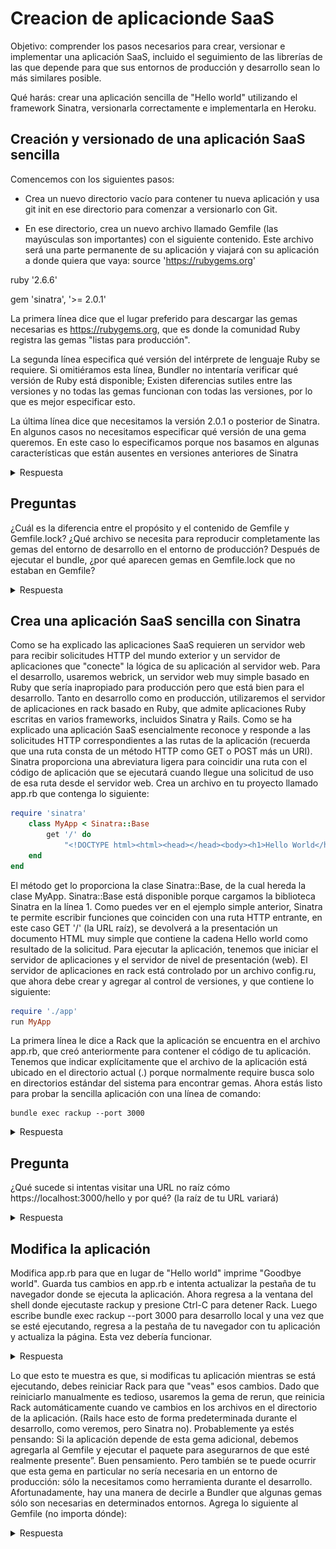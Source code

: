 # Creacion de aplicacionde SaaS
Objetivo: comprender los pasos necesarios para crear, versionar e implementar una aplicación SaaS, incluido el seguimiento de las librerías de las que depende para que sus entornos de producción y desarrollo sean lo más similares posible.

Qué harás: crear una aplicación sencilla de "Hello world" utilizando el framework Sinatra, versionarla correctamente e implementarla en Heroku.

## Creación y versionado de una aplicación SaaS sencilla

Comencemos con los siguientes pasos:

- Crea un nuevo directorio vacío para contener tu nueva aplicación y usa git init en ese directorio para comenzar a versionarlo con Git.

- En ese directorio, crea un nuevo archivo llamado Gemfile (las mayúsculas son importantes) con el siguiente contenido. Este archivo será una parte permanente de su aplicación y viajará con su aplicación a donde quiera que vaya: source 'https://rubygems.org'

ruby '2.6.6'

gem 'sinatra', '>= 2.0.1'

La primera línea dice que el lugar preferido para descargar las gemas necesarias es https://rubygems.org, que es donde la comunidad Ruby registra las gemas "listas para producción".

La segunda línea especifica qué versión del intérprete de lenguaje Ruby se requiere. Si omitiéramos esta línea, Bundler no intentaría verificar qué versión de Ruby está disponible; Existen diferencias sutiles entre las versiones y no todas las gemas funcionan con todas las versiones, por lo que es mejor especificar esto.

La última línea dice que necesitamos la versión 2.0.1 o posterior de Sinatra. En algunos casos no necesitamos especificar qué versión de una gema queremos. En este caso lo especificamos porque nos basamos en algunas características que están ausentes en versiones anteriores de Sinatra

<details><summary>Respuesta</summary>
<p><blockquote>
Crearemos un directorio llamado produccion y dentro de este directorio crearemos un archivo llamado Gemfile con el siguiente contenido:

```ruby

source 'https://rubygems.org'

ruby '2.6.6'

gem 'sinatra', '>= 2.0.1'
```	
Este archivo reconocera las versiones de las gemas (bibliotecas) que utilizaremos en nuestra aplicacion.
ahora para la instalacion ejecutaremos el comando `bundle install`

Al ejecutar este comando nos instala las gemas que necesitamos para nuestra aplicacion.

![Alt text](image.png)

Para tener un sistema de versiones de nuestra aplicacion usaremos git , como ya tenemos el gemfile configurado ,controlaremos las 
versiones con git 

![Alt text](image-1.png)

</p></blockquote>
</details>


## Preguntas 
¿Cuál es la diferencia entre el propósito y el contenido de Gemfile y Gemfile.lock? ¿Qué archivo se necesita para reproducir completamente las gemas del entorno de desarrollo en el entorno de producción?
Después de ejecutar el bundle, ¿por qué aparecen gemas en Gemfile.lock que no estaban en Gemfile?

<details><summary>Respuesta</summary>
<p><blockquote>
El archivo Gemfile que creamos es donde tendremos todas las gemas que necesitamos para la aplicacion ,mientras que Gemfile.lock guarda las versiones de estas y tambien las versiones de otras dependencias que necesitan las gemas que tenemos en Gemfile.
Por lo que asi tendriamos nuestros archivos :       


# Gemfile:

![Alt text](image-3.png)
# Gemfile.lock:
![Alt text](image-2.png)


Al ejecutar el comando , Bundle busca informacion de las gemas que se encuantran en el archivo Gemfile , por ejemplo sinatra , al instalar sinatra , bundle ve que esta dependencia requiere de otras por las que de manera recursiva instala todas las dependencias necesarias .

</p></blockquote>
</details>

## Crea una aplicación SaaS sencilla con Sinatra
Como se ha explicado las aplicaciones SaaS requieren un servidor web para recibir solicitudes HTTP del mundo exterior y un servidor de aplicaciones que "conecte" la lógica de su aplicación al servidor web. Para el desarrollo, usaremos webrick, un servidor web muy simple basado en Ruby que sería inapropiado para producción pero que está bien para el desarrollo. Tanto en desarrollo como en producción, utilizaremos el servidor de aplicaciones en rack basado en Ruby, que admite aplicaciones Ruby escritas en varios frameworks, incluidos Sinatra y Rails.
Como se ha explicado una aplicación SaaS esencialmente reconoce y responde a las solicitudes HTTP correspondientes a las rutas de la aplicación (recuerda que una ruta consta de un método HTTP como GET o POST más un URI). Sinatra proporciona una abreviatura ligera para coincidir una ruta con el código de aplicación que se ejecutará cuando llegue una solicitud de uso de esa ruta desde el servidor web.
Crea un archivo en tu proyecto llamado app.rb que contenga lo siguiente:
```ruby	
require 'sinatra' 
    class MyApp < Sinatra::Base 
        get '/' do 
            "<!DOCTYPE html><html><head></head><body><h1>Hello World</h1></body></html>" 
    end 
end
```
El método get lo proporciona la clase Sinatra::Base, de la cual hereda la clase MyApp. Sinatra::Base está disponible porque cargamos la biblioteca Sinatra en la línea 1.
Como puedes ver en el ejemplo simple anterior, Sinatra te permite escribir funciones que coinciden con una ruta HTTP entrante, en este caso GET '/' (la URL raíz), se devolverá a la presentación un documento HTML muy simple que contiene la cadena Hello world como resultado de la solicitud.
Para ejecutar la aplicación, tenemos que iniciar el servidor de aplicaciones y el servidor de nivel de presentación (web). El servidor de aplicaciones en rack está controlado por un archivo config.ru, que ahora debe crear y agregar al control de versiones, y que contiene lo siguiente:
```ruby
require './app' 
run MyApp
```
La primera línea le dice a Rack que la aplicación se encuentra en el archivo app.rb, que creó anteriormente para contener el código de tu aplicación. Tenemos que indicar explícitamente que el archivo de la aplicación está ubicado en el directorio actual (.) porque normalmente require busca solo en directorios estándar del sistema para encontrar gemas.
Ahora estás listo para probar la sencilla aplicación con una línea de comando:

    bundle exec rackup --port 3000

<details><summary>Respuesta</summary>
<p><blockquote>
Ejecutando el comando `bundle exec rackup --port 3000` nos muestra que nuestra aplicacion esta corriendo en el puerto 3000 :

![Alt text](image-4.png)

si ingresamos a la ruta http://localhost:3000/ nos mostrara el mensaje Hello World: 

![Alt text](image-5.png)

</p></blockquote></details>


## Pregunta
¿Qué sucede si intentas visitar una URL no raíz cómo https://localhost:3000/hello y por qué? (la raíz de tu URL variará)
<details><summary>Respuesta</summary>
<p><blockquote>
Al acceder a la ruta http://localhost:3000/hello nos mostrara un error ya que no existe esa ruta en nuestra aplicacion , por lo que nos mostrara el siguiente mensaje:

![Alt text](image-6.png)

</p></blockquote></details>

## Modifica la aplicación
Modifica app.rb para que en lugar de "Hello world" imprime "Goodbye world". Guarda tus cambios en app.rb e intenta actualizar la pestaña de tu navegador donde se ejecuta la aplicación.
Ahora regresa a la ventana del shell donde ejecutaste rackup y presione Ctrl-C para detener Rack. Luego escribe bundle exec rackup --port 3000 para desarrollo local y una vez que se esté ejecutando, regresa a la pestaña de tu navegador con tu aplicación y actualiza la página. Esta vez debería funcionar.

<details><summary>Respuesta</summary>
<p><blockquote>
Primero cancelamos la ejecucion de la aplicacion con el comando `Ctrl-C`  :

![Alt text](image-8.png)


modificamos el archivo app.rb para que nos muestre el mensaje Goodbye world y ejectuamos el comando `bundle exec rackup --port 3000` para volver a ejecutar la aplicacion :

![Alt text](image-9.png)

</p></blockquote></details>

Lo que esto te muestra es que, si modificas tu aplicación mientras se está ejecutando, debes reiniciar Rack para que "veas" esos cambios. Dado que reiniciarlo manualmente es tedioso, usaremos la gema de rerun, que reinicia Rack automáticamente cuando ve cambios en los archivos en el directorio de la aplicación. (Rails hace esto de forma predeterminada durante el desarrollo, como veremos, pero Sinatra no).
Probablemente ya estés pensando:  Si la aplicación depende de esta gema adicional, debemos agregarla al Gemfile y ejecutar el paquete para asegurarnos de que esté realmente presente”. Buen pensamiento. Pero también se te puede ocurrir que esta gema en particular no sería necesaria en un entorno de producción: sólo la necesitamos como herramienta durante el desarrollo. Afortunadamente, hay una manera de decirle a Bundler que algunas gemas sólo son necesarias en determinados entornos. Agrega lo siguiente al Gemfile (no importa dónde):
<details><summary>Respuesta</summary>
<p><blockquote>
Agregamos la gema rerun al archivo Gemfile :

![Alt text](image-10.png)

al tener esto , no sera necesario reiniciar el servidor cada vez que hagamos un cambio en nuestra aplicacion , ya que esta gema se encargara de reiniciar el servidor automaticamente.
Ejecutamos el comando `bundle install` para instalar la gema rerun para luego ejecutar el comando `bundle exec rerun rackup --port 3000` para ejecutar la aplicacion con la gema rerun :

![Alt text](image-11.png)

El puerto estaria de esta forma : 

![Alt text](image-12.png)

Ahora si cambiamos el mensaje del html a Hello worl ! y guardamos , el servidor detectara el cambio y reiniciara automaticamente :

![Alt text](image-13.png)

y si vemos en el navegador el mensaje cambio :

![Alt text](image-14.png)

</p></blockquote></details>






